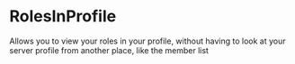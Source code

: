 # RolesInProfile

Allows you to view your roles in your profile, without having to look at your server profile from another place, like the member list
